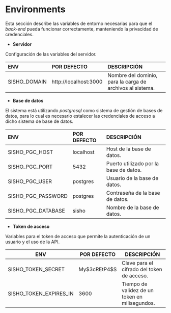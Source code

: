 # Environments

Esta sección describe las variables de entorno necesarias para que el _back-end_ pueda funcionar correctamente, manteniendo la privacidad de credenciales.

- **Servidor**

Configuración de las variables del servidor.

| ENV          | POR DEFECTO           | DESCRIPCIÓN                                               |
| :----------- | :-------------------- | :-------------------------------------------------------- |
| SISHO_DOMAIN | http://localhost:3000 | Nombre del dominio, para la carga de archivos al sistema. |

- **Base de datos**

El sistema está utilizando _postgresql_ como sistema de gestión de bases de datos, para lo cual es necesario estalecer las credenciales de acceso a dicho sistema de base de datos.

| ENV                | POR DEFECTO | DESCRIPCIÓN                            |
| :----------------- | :---------- | :------------------------------------- |
| SISHO_PGC_HOST     | localhost   | Host de la base de datos.              |
| SISHO_PGC_PORT     | 5432        | Puerto utilizado por la base de datos. |
| SISHO_PGC_USER     | postgres    | Usuario de la base de datos.           |
| SISHO_PGC_PASSWORD | postgres    | Contraseña de la base de datos.        |
| SISHO_PGC_DATABASE | sisho       | Nombre de la base de datos.            |

- **Token de acceso**

Variables para el token de acceso que permite la autenticación de un usuario y el uso de la API.

| ENV                    | POR DEFECTO    | DESCRIPCIÓN                                    |
| ---------------------- | -------------- | ---------------------------------------------- |
| SISHO_TOKEN_SECRET     | My\$3cREtP4\$S | Clave para el cifrado del token de acceso.     |
| SISHO_TOKEN_EXPIRES_IN | 3600           | Tiempo de validez de un token en milisegundos. |
